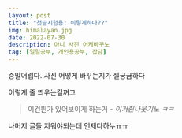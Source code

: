 ```yaml
---
layout: post
title: "첫글시험용: 이렇게하나??"
img: himalayan.jpg 
date: 2022-07-30
description: 아니 사진 어케바꾸노
tag: [일일공부, 개인용공부, 잡담]
---
```

증말어렵다..사진 어떻게 바꾸는지가 젤궁금하다

이렇게 줄 띄우는걸꺼고

> 이건뭔가 있어보이게 하는거 <cite>- 이거줜나웃기노 ㅋㅋ</cite>

나머지 글들 지워야되는데 언제다하누ㅠㅠ
